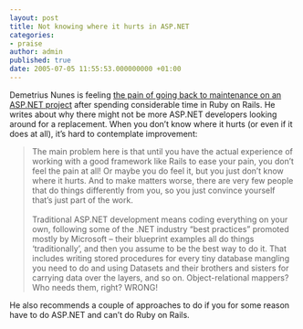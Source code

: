 ```yaml
---
layout: post
title: Not knowing where it hurts in ASP.NET
categories:
- praise
author: admin
published: true
date: 2005-07-05 11:55:53.000000000 +01:00
---
```

<p>Demetrius Nunes is feeling <a href="http://dema.ruby.com.br/articles/2005/07/05/do-yourself-a-favor-get-a-good-framework">the pain of going back to maintenance on an <span class="caps">ASP</span>.<span class="caps">NET</span> project</a> after spending considerable time in Ruby on Rails. He writes about why there might not be more <span class="caps">ASP</span>.<span class="caps">NET</span> developers looking around for a replacement. When you don&#8217;t know where it hurts (or even if it does at all), it&#8217;s hard to contemplate improvement:</p>
<blockquote>The main problem here is that until you have the actual experience of working with a good framework like Rails to ease your pain, you don&rsquo;t feel the pain at all! Or maybe you do feel it, but you just don&rsquo;t know where it hurts. And to make matters worse, there are very few people that do things differently from you, so you just convince yourself that&rsquo;s just part of the work.<br />
<br />
Traditional <span class="caps">ASP</span>.<span class="caps">NET</span> development means coding everything on your own, following some of the .<span class="caps">NET</span> industry &ldquo;best practices&rdquo; promoted mostly by Microsoft &#8211; their blueprint examples all do things &lsquo;traditionally&rsquo;, and then you assume to be the best way to do it. That includes writing stored procedures for every tiny database mangling you need to do and using Datasets and their brothers and sisters for carrying data over the layers, and so on. Object-relational mappers? Who needs them, right? <span class="caps">WRONG</span>!</blockquote>
<p>He also recommends a couple of approaches to do if you for some reason have to do <span class="caps">ASP</span>.<span class="caps">NET</span> and can&#8217;t do Ruby on Rails.</p>